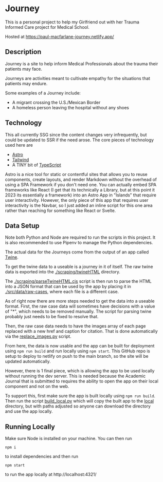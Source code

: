 # Journey

This is a personal project to help my Girlfriend out with her Trauma Informed Care project for Medical School.

Hosted at https://paul-macfarlane-journey.netlify.app/

## Description

Journey is a site to help inform Medical Professionals about the trauma their patients may face.

Journeys are activities meant to cultivate empathy for the situations that patients may endure.

Some examples of a Journey include:

- A migrant crossing the U.S./Mexican Border
- A homeless person leaving the hospital without any shoes

## Technology

This all currently SSG since the content changes very infrequently, but could be updated to SSR if the need arose. The
core pieces of technology used here are

- [Astro](https://astro.build/)
- [Tailwind](https://tailwindcss.com/)
- A TINY bit of [TypeScript](https://www.typescriptlang.org/)

Astro is a nice tool for static or contentful sites that allows you to reuse components, create layouts, and render
Markdown without the overhead of using a SPA Framework if you don't need one. You can actually embed SPA frameworks like
React (I get that its technically a Library, but at this point it 2023 its essentially a framework) into an Astro App
in "Islands" that require user interactivity. However, the only piece of this app that requires user interactivity is
the Navbar, so I just added an inline script for this one area rather than reaching for something like React or Svelte.

## Data Setup

Note both Python and Node are required to run the scripts in this project. It is also recommended to use Pipenv to
manage the Python dependencies.

The actual data for the Journeys come from the output of an app called [Twine](https://twinery.org/).

To get the twine data to a useable is a journey in it of itself. The raw twine data is exported into
the [./scraping/twineHTML](./scraping/twineHTML) directory.

The [./scraping/parseTwineHTML.cjs](./scraping/parseTwineHTML.cjs) script is then run to parse the HTML into a JSON
format that can be used by the app by placing it in [./src/data/raw-cases](./src/data/raw-cases), where each file is a
different case.

As of right now there are more steps needed to get the data into a useable format. First, the raw case data will
sometimes have decisions with a value of "*", which needs to be removed manually. The script for parsing twine probably
just needs to be fixed to resolve that.

Then, the raw case data needs to have the images array of each page replaced with a new href and caption for citation.
That is done automatically via the [replace_images.py](scripts/replace_images.py) script.

From here, the data is now usable and the app can be built for deployment using `npm run build` and run locally
using `npm start`. This GitHub repo is setup to deploy to netlify on push to the main branch, so the site will be
updated automatically.

However, there is 1 final piece, which is allowing the app to be used locally without running the dev server. This is
needed because the Academic Journal that is submitted to requires the ability to open the app on their local component
and not on the web.

To support this, first make sure the app is built locally using `npm run build`. Then run the
script [build_local.py](scripts/build_local.py) which will copy the built app to the [local](local) directory, but with
paths adjusted so anyone can download the directory and use the app locally.

## Running Locally

Make sure Node is installed on your machine. You can then run

```shell
npm i
```

to install dependencies and then run

```shell
npm start
```

to run the app locally at http://localhost:4321/